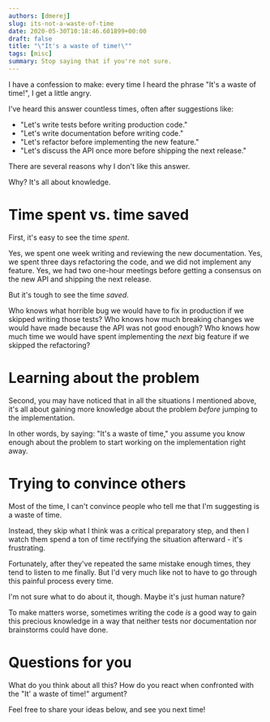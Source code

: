 ```yaml
---
authors: [dmerej]
slug: its-not-a-waste-of-time
date: 2020-05-30T10:18:46.601899+00:00
draft: false
title: "\"It's a waste of time!\""
tags: [misc]
summary: Stop saying that if you're not sure.
---
```



I have a confession to make: every time I heard the phrase "It's a waste of time!", I get a little angry.

I've heard this answer countless times, often after suggestions like:

* "Let's write tests before writing production code."
* "Let's write documentation before writing code."
* "Let's refactor before implementing the new feature."
* "Let's discuss the API once more before shipping the next release."

There are several reasons why I don't like this answer.

Why? It's all about knowledge.

# Time spent vs. time saved

First, it's easy to see the time _spent_.

Yes, we spent one week writing and reviewing the new documentation. Yes, we spent three days refactoring the code, and we did not implement any feature. Yes, we had two one-hour meetings before getting a consensus on the new API and shipping the next release.

But it's tough to see the time _saved_.

Who knows what horrible bug we would have to fix in production if we skipped writing those tests? Who knows how much breaking changes we would have made because the API was not good enough? Who knows how much time we would have spent implementing the *next* big feature if we skipped the refactoring?

# Learning about the problem

Second, you may have noticed that in all the situations I mentioned above, it's all about gaining more knowledge about the problem _before_ jumping to the implementation.

In other words, by saying: "It's a waste of time," you assume you know enough about the problem to start working on the implementation right away.

# Trying to convince others

Most of the time, I can't convince people who tell me that I'm suggesting  is a waste of time.

Instead, they skip what I think was a critical preparatory step, and then I watch them spend a ton of time rectifying the situation afterward - it's frustrating.


Fortunately, after they've repeated the same mistake enough times, they tend to listen to me finally. But I'd very much like not to have to go through this painful process every time.

I'm not sure what to do about it, though. Maybe it's just human nature?

To make matters worse, sometimes writing the code *is* a good way to gain this precious knowledge in a way that neither tests nor documentation nor brainstorms could have done.

# Questions for you

What do you think about all this? How do you react when confronted with the "It' a waste of time!" argument?

Feel free to share your ideas below, and see you next time!
